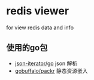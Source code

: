 # redis viewer

for view redis data and info

## 使用的go包

- [json-iterator/go](https://github.com/json-iterator/go) json 解析
- [gobuffalo/packr](https://github.com/gobuffalo/packr) 静态资源嵌入
